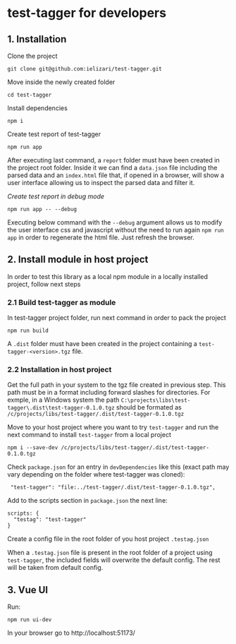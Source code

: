 # test-tagger for developers
## 1. Installation
Clone the project
```
git clone git@github.com:ielizari/test-tagger.git
```
Move inside the newly created folder
```
cd test-tagger
```
Install dependencies
```
npm i
```
Create test report of test-tagger
```
npm run app
```
After executing last command, a `report` folder must have been created in the project root folder. Inside it we can find a `data.json` file including the parsed data and an `index.html` file that, if opened in a browser, will show a user interface allowing us to inspect the parsed data and filter it.

_Create test report in debug mode_
```
npm run app -- --debug
```
Executing below command with the `--debug` argument allows us to modify the user interface css and javascript without the need to run again `npm run app` in order to regenerate the html file. Just refresh the browser.


## 2. Install module in host project
In order to test this library as a local npm module in a locally installed project, follow next steps
### 2.1 Build test-tagger as module
In test-tagger project folder, run next command in order to pack the project
```
npm run build
```
A `.dist` folder must have been created in the project containing a `test-tagger-<version>.tgz` file.

### 2.2 Installation in host project
Get the full path in your system to the tgz file created in previous step. This path must be in a format including forward slashes for directories. For exmple, in a Windows system the path `C:\projects\libs\test-tagger\.dist\test-tagger-0.1.0.tgz` should be formated as `/c/projects/libs/test-tagger/.dist/test-tagger-0.1.0.tgz`

Move to your host project where you want to try `test-tagger` and run the next command to install `test-tagger` from a local project
```
npm i --save-dev /c/projects/libs/test-tagger/.dist/test-tagger-0.1.0.tgz
```
Check `package.json` for an entry in `devDependencies` like this (exact path may vary depending on the folder where test-tagger was cloned):
```
 "test-tagger": "file:../test-tagger/.dist/test-tagger-0.1.0.tgz",
```
Add to the scripts section in `package.json` the next line:
```
scripts: {
  "testag": "test-tagger"
}
```
Create a config file in the root folder of you host project `.testag.json`

When a `.testag.json` file is present in the root folder of a project using `test-tagger`, the included fields will overwrite the default config. The rest will be taken from default config.

## 3. Vue UI
Run:
```
npm run ui-dev
```
In your browser go to http://localhost:51173/